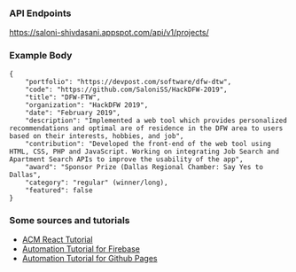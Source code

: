 ### API Endpoints

https://saloni-shivdasani.appspot.com/api/v1/projects/

### Example Body

```
{
    "portfolio": "https://devpost.com/software/dfw-dtw",
    "code": "https://github.com/SaloniSS/HackDFW-2019",
    "title": "DFW-FTW",
    "organization": "HackDFW 2019",
    "date": "February 2019",
    "description": "Implemented a web tool which provides personalized recommendations and optimal are of residence in the DFW area to users based on their interests, hobbies, and job",
    "contribution": "Developed the front-end of the web tool using HTML, CSS, PHP and JavaScript. Working on integrating Job Search and Apartment Search APIs to improve the usability of the app",
    "award": "Sponsor Prize (Dallas Regional Chamber: Say Yes to Dallas",
    "category": "regular" (winner/long),
    "featured": false
}
```

### Some sources and tutorials

- [ACM React Tutorial](https://tinyurl.com/reactutd)
- [Automation Tutorial for Firebase](https://github.com/marketplace/actions/github-action-for-firebase)
- [Automation Tutorial for Github Pages](https://cmichel.io/create-react-app-github-actions/)
